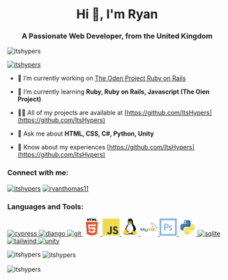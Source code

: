 <h1 align="center">Hi 👋, I'm Ryan</h1>
<h3 align="center">A Passionate Web Developer, from the United Kingdom</h3>

<p align="left"> <img src="https://komarev.com/ghpvc/?username=itshypers&label=Profile%20views&color=0e75b6&style=flat" alt="itshypers" /> </p>

<p align="left"> <a href="https://github.com/ryo-ma/github-profile-trophy"><img src="https://github-profile-trophy.vercel.app/?username=itshypers" alt="itshypers" /></a> </p>

- 🔭 I’m currently working on [The Oden Project Ruby on Rails](https://github.com/ItsHypers)

- 🌱 I’m currently learning **Ruby, Ruby on Rails, Javascript (The Oien Project)**

- 👨‍💻 All of my projects are available at [https://github.com/ItsHypers](https://github.com/ItsHypers)

- 💬 Ask me about **HTML, CSS, C#, Python, Unity**

- 📄 Know about my experiences [https://github.com/ItsHypers](https://github.com/ItsHypers)


<h3 align="left">Connect with me:</h3>
<p align="left">
<a href="https://codepen.io/itshypers" target="blank"><img align="center" src="https://raw.githubusercontent.com/rahuldkjain/github-profile-readme-generator/master/src/images/icons/Social/codepen.svg" alt="itshypers" height="30" width="40" /></a>
<a href="https://linkedin.com/in/ryanthomas11" target="blank"><img align="center" src="https://raw.githubusercontent.com/rahuldkjain/github-profile-readme-generator/master/src/images/icons/Social/linked-in-alt.svg" alt="ryanthomas11" height="30" width="40" /></a>
</p>

<h3 align="left">Languages and Tools:</h3>
<p align="left"> <a href="https://www.cypress.io" target="_blank" rel="noreferrer"> <img src="https://raw.githubusercontent.com/simple-icons/simple-icons/6e46ec1fc23b60c8fd0d2f2ff46db82e16dbd75f/icons/cypress.svg" alt="cypress" width="40" height="40"/> </a> <a href="https://www.djangoproject.com/" target="_blank" rel="noreferrer"> <img src="https://cdn.worldvectorlogo.com/logos/django.svg" alt="django" width="40" height="40"/> </a> <a href="https://git-scm.com/" target="_blank" rel="noreferrer"> <img src="https://www.vectorlogo.zone/logos/git-scm/git-scm-icon.svg" alt="git" width="40" height="40"/> </a> <a href="https://www.w3.org/html/" target="_blank" rel="noreferrer"> <img src="https://raw.githubusercontent.com/devicons/devicon/master/icons/html5/html5-original-wordmark.svg" alt="html5" width="40" height="40"/> </a> <a href="https://developer.mozilla.org/en-US/docs/Web/JavaScript" target="_blank" rel="noreferrer"> <img src="https://raw.githubusercontent.com/devicons/devicon/master/icons/javascript/javascript-original.svg" alt="javascript" width="40" height="40"/> </a> <a href="https://www.linux.org/" target="_blank" rel="noreferrer"> <img src="https://raw.githubusercontent.com/devicons/devicon/master/icons/linux/linux-original.svg" alt="linux" width="40" height="40"/> </a> <a href="https://www.mysql.com/" target="_blank" rel="noreferrer"> <img src="https://raw.githubusercontent.com/devicons/devicon/master/icons/mysql/mysql-original-wordmark.svg" alt="mysql" width="40" height="40"/> </a> <a href="https://www.photoshop.com/en" target="_blank" rel="noreferrer"> <img src="https://raw.githubusercontent.com/devicons/devicon/master/icons/photoshop/photoshop-line.svg" alt="photoshop" width="40" height="40"/> </a> <a href="https://www.python.org" target="_blank" rel="noreferrer"> <img src="https://raw.githubusercontent.com/devicons/devicon/master/icons/python/python-original.svg" alt="python" width="40" height="40"/> </a> <a href="https://www.sqlite.org/" target="_blank" rel="noreferrer"> <img src="https://www.vectorlogo.zone/logos/sqlite/sqlite-icon.svg" alt="sqlite" width="40" height="40"/> </a> <a href="https://tailwindcss.com/" target="_blank" rel="noreferrer"> <img src="https://www.vectorlogo.zone/logos/tailwindcss/tailwindcss-icon.svg" alt="tailwind" width="40" height="40"/> </a> <a href="https://unity.com/" target="_blank" rel="noreferrer"> <img src="https://www.vectorlogo.zone/logos/unity3d/unity3d-icon.svg" alt="unity" width="40" height="40"/> </a> </p>

<p><img align="left" src="https://github-readme-stats.vercel.app/api/top-langs?username=itshypers&show_icons=true&locale=en&layout=compact" alt="itshypers" /></p>

<p>&nbsp;<img align="center" src="https://github-readme-stats.vercel.app/api?username=itshypers&show_icons=true&locale=en" alt="itshypers" /></p>

<p><img align="center" src="https://github-readme-streak-stats.herokuapp.com/?user=itshypers&" alt="itshypers" /></p>
